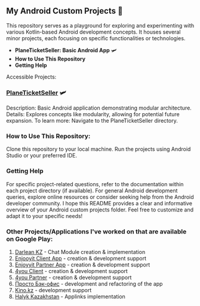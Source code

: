 ## My Android Custom Projects :otter:

This repository serves as a playground for exploring and experimenting with various Kotlin-based Android development concepts. It houses several minor projects, each focusing on specific functionalities or technologies.

* **PlaneTicketSeller: Basic Android App** :small_airplane:
* **How to Use This Repository**
* **Getting Help**


Accessible Projects:

### [PlaneTicketSeller](https://github.com/Farad2020/kotlin_android_customs/tree/main/PlaneTicketSeller) :small_airplane:
Description: Basic Android application demonstrating modular architecture.
Details: Explores concepts like modularity, allowing for potential future expansion.
To learn more: Navigate to the PlaneTicketSeller directory.

### How to Use This Repository:
Clone this repository to your local machine.
Run the projects using Android Studio or your preferred IDE.

### Getting Help
For specific project-related questions, refer to the documentation within each project directory (if available).
For general Android development queries, explore online resources or consider seeking help from the Android developer community.
I hope this README provides a clear and informative overview of your Android custom projects folder. Feel free to customize and adapt it to your specific needs!

### Other Projects/Applications I've worked on that are available on Google Play:
1. [Darlean KZ](https://play.google.com/store/apps/details?id=io.dar.qit.kz&hl=en_US) - Chat Module creation & implementation
2. [Enjooyit Client App](https://play.google.com/store/apps/details?id=dev.rnm.enjoyyit_public&hl=ru&gl=US&pli=1) - creation & development support
3. [Enjoyyit Partner App](https://play.google.com/store/apps/details?id=dev.rnm.enjoyyit_partner&hl=en_US) - creation & development support
4. [4you Client](https://play.google.com/store/apps/details?id=dev.rnm.a4you) - creation & development support
5. [4you Partner](https://play.google.com/store/apps/details?id=dev.rnm.merchant_app&hl=ru&gl=US) - creation & development support
6. [Просто Бэк-офис](https://play.google.com/store/apps/details?id=pbo.kz.android_client_app&hl=en) - development and refactoring of the app
7. [Kino.kz](https://play.google.com/store/apps/details?id=kz.beemobile.kino&hl=ru&gl=US) - development support
8. [Halyk Kazakhstan](https://play.google.com/store/apps/details?id=kz.kkb.homebank&hl=en_US) - Applinks implementation
